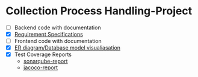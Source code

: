 # Collection Process Handling-Project
 
- [ ] Backend code with documentation
- [x] [Requirement Specifications](https://github.com/JosephBasipaka/final/blob/master/README.md)
- [ ] Frontend code with documentation
- [x] [ER diagram/Database model visualiasation](https://github.com/JosephBasipaka/final/blob/master/ER_Diagram_capstonedatabase.png)
- [x] Test Coverage Reports
  - [sonarqube-report](https://github.com/JosephBasipaka/final/blob/master/sonarqube-report.png)
  - [jacoco-report](https://github.com/JosephBasipaka/final/blob/master/jacoco-report.png)
